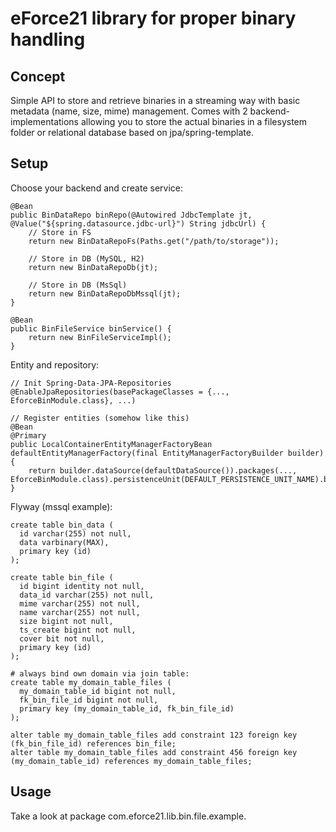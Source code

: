 # eForce21 library for proper binary handling #

## Concept

Simple API to store and retrieve binaries in a streaming way with basic metadata (name, size, mime) management. Comes
with 2 backend-implementations allowing you to store the actual binaries in a filesystem folder or relational database
based on jpa/spring-template.

## Setup

Choose your backend and create service:

```
@Bean
public BinDataRepo binRepo(@Autowired JdbcTemplate jt, @Value("${spring.datasource.jdbc-url}") String jdbcUrl) {
    // Store in FS
    return new BinDataRepoFs(Paths.get("/path/to/storage"));
    
    // Store in DB (MySQL, H2)
    return new BinDataRepoDb(jt);
    
    // Store in DB (MsSql)
    return new BinDataRepoDbMssql(jt);
}

@Bean
public BinFileService binService() {
    return new BinFileServiceImpl();
}
```

Entity and repository:

```
// Init Spring-Data-JPA-Repositories
@EnableJpaRepositories(basePackageClasses = {..., EforceBinModule.class}, ...)

// Register entities (somehow like this)
@Bean
@Primary
public LocalContainerEntityManagerFactoryBean defaultEntityManagerFactory(final EntityManagerFactoryBuilder builder) {
    return builder.dataSource(defaultDataSource()).packages(..., EforceBinModule.class).persistenceUnit(DEFAULT_PERSISTENCE_UNIT_NAME).build();
}
```

Flyway (mssql example):

```
create table bin_data (
  id varchar(255) not null,
  data varbinary(MAX),
  primary key (id)
);

create table bin_file (
  id bigint identity not null,
  data_id varchar(255) not null,
  mime varchar(255) not null,
  name varchar(255) not null,
  size bigint not null,
  ts_create bigint not null,
  cover bit not null,
  primary key (id)
);

# always bind own domain via join table:  
create table my_domain_table_files (
  my_domain_table_id bigint not null,
  fk_bin_file_id bigint not null,
  primary key (my_domain_table_id, fk_bin_file_id)
);

alter table my_domain_table_files add constraint 123 foreign key (fk_bin_file_id) references bin_file;
alter table my_domain_table_files add constraint 456 foreign key (my_domain_table_id) references my_domain_table_files;
```

## Usage

Take a look at package com.eforce21.lib.bin.file.example.
